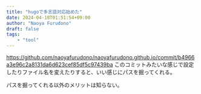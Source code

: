 ```yaml
---
title: "hugoで多言語対応始めた"
date: 2024-04-18T01:51:54+09:00
author: "Naoya Furudono"
draft: false
tags:
    - "tool"
---
```


<https://github.com/naoyafurudono/naoyafurudono.github.io/commit/b4966a3e96c2a8131da6d623cef85df5c97439ba>
このコミットみたいな感じで設定したりファイル名を変えたりすると、いい感じにパスを掘ってくれる。

パスを掘ってくれる以外のメリットは知らない。

